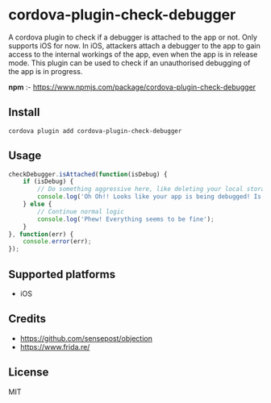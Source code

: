 # cordova-plugin-check-debugger
A cordova plugin to check if a debugger is attached to the app or not. Only supports iOS for now. In iOS, attackers attach a debugger to the app to gain access to the internal workings of the app, even when the app is in release mode. This plugin can be used to check if an unauthorised debugging of the app is in progress. 

**npm** :- https://www.npmjs.com/package/cordova-plugin-check-debugger
## Install
```
cordova plugin add cordova-plugin-check-debugger
```

## Usage
```js
checkDebugger.isAttached(function(isDebug) {
    if (isDebug) {
        // Do something aggressive here, like deleting your local storage or closing the app
        console.log('Oh Oh!! Looks like your app is being debugged! Is it you or an intruder?');
    } else {
        // Continue normal logic
        console.log('Phew! Everything seems to be fine');
    }
}, function(err) {
    console.error(err);
});
```

## Supported platforms
* iOS

## Credits
* https://github.com/sensepost/objection
* https://www.frida.re/

## License
MIT
